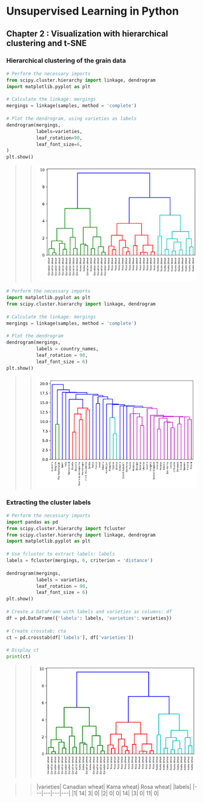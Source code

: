 # Unsupervised Learning in Python

## Chapter 2 : Visualization with hierarchical clustering and t-SNE

### Hierarchical clustering of the grain data

```python
# Perform the necessary imports
from scipy.cluster.hierarchy import linkage, dendrogram
import matplotlib.pyplot as plt

# Calculate the linkage: mergings
mergings = linkage(samples, method = 'complete')

# Plot the dendrogram, using varieties as labels
dendrogram(mergings,
           labels=varieties,
           leaf_rotation=90,
           leaf_font_size=6,
)
plt.show()
```
>>![Hierarchical Clustering](/img/hierarchical-clustering.png)

```python
# Perform the necessary imports
import matplotlib.pyplot as plt
from scipy.cluster.hierarchy import linkage, dendrogram

# Calculate the linkage: mergings
mergings = linkage(samples, method = 'complete')

# Plot the dendrogram
dendrogram(mergings,
           labels = country_names,
           leaf_rotation = 90,
           leaf_font_size = 6)
plt.show()
```
>>![Hierarchical Clustering](/img/hierarchical-clustering-with-single-method.png)

### Extracting the cluster labels
```python
# Perform the necessary imports
import pandas as pd
from scipy.cluster.hierarchy import fcluster
from scipy.cluster.hierarchy import linkage, dendrogram
import matplotlib.pyplot as plt

# Use fcluster to extract labels: labels
labels = fcluster(mergings, 6, criterion = 'distance')

dendrogram(mergings,
           labels = varieties,
           leaf_rotation = 90,
           leaf_font_size = 6)
plt.show()

# Create a DataFrame with labels and varieties as columns: df
df = pd.DataFrame({'labels': labels, 'varieties': varieties})

# Create crosstab: cta
ct = pd.crosstab(df['labels'], df['varieties'])

# Display ct
print(ct)
```
>>![Hierarchical Clustering](/img/hierarchical-clustering-and-cross-tabulation.png)

>>|varieties|  Canadian wheat|  Kama wheat|  Rosa wheat|
>>|labels|
>>|---|---|---|---|
>>|1|                      14|           3|           0|
>>|2|                       0|           0|          14|
>>|3|                       0|          11|           0|

